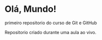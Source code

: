 # Olá, Mundo!
 primeiro repositorio do curso de Git e GitHub

Repositorio criado durante uma aula ao vivo.